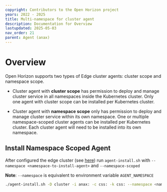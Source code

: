```yaml
---
copyright: Contributors to the Open Horizon project
years: 2022 - 2025
title: Multi-namespace for cluster agent
description: Documentation for Overview
lastupdated: 2025-05-03
nav_order: 21
parent: Agent (anax)
---
```

# Overview

Open Horizon supports two types of Edge cluster agents: cluster scope and namespace scope. 

- Cluster agent with **cluster scope** has permission to deploy and manage cluster service in all namespaces inside the Kubernetes cluster. Only one agent with cluster scope can be installed per Kubernetes cluster.

- Cluster agent with **namespace scope** only has permission to deploy and manage cluster service within its own namespace. One or multiple namespace-scoped cluster agents can be installed per Kubernetes cluster. Each cluster agent will need to be installed into its own namespace. 

## Install Namespace Scoped Agent

After configured the edge cluster (see [here](./cluster_install.md)) run `agent-install.sh` with `--namespace <namespace-to-install-agent>` and `--namespace-scoped`

**Note**: `--namespace` is equivalent to environment variable `AGENT_NAMESPACE`
    
```bash
./agent-install.sh -D cluster -i anax: -c css: -k css: --namespace <namespace-to-install-agent> --namespace-scoped
```
